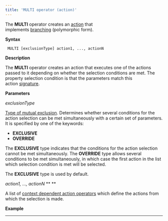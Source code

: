 ```yaml
---
title: 'MULTI operator (action)'
---
```


The **MULTI** operator creates an [action](Actions.md) that implements [branching](5275770.html#Branching(CASE,IF,MULTI)-poly) (polymorphic form).

**Syntax**

     MULTI [exclusionType] action1, ..., actionN 

**Description**

The **MULTI** operator creates an action that executes one of the actions passed to it depending on whether the selection conditions are met. The property selection condition is that the parameters match this action [signature](CLASS_operator.md). 

**Parameters**

*exclusionType*

[Type of mutual exclusion](5275770.html#Branching(CASE,IF,MULTI)-exclusive). Determines whether several conditions for the action selection can be met simultaneously with a certain set of parameters. It is specified by one of the keywords:

-   **EXCLUSIVE**
-   **OVERRIDE**

The **EXCLUSIVE** type indicates that the conditions for the action selection cannot be met simultaneously. The **OVERRIDE** type allows several conditions to be met simultaneously, in which case the first action in the list which selection condition is met will be selected. 

The **EXCLUSIVE** type is used by default.

*action1, ..., actionN* ** ** 

A list of [context dependent action operators](Action-operator_36307157.html#Actionoperator-contextdependent) which define the actions from which the selection is made.

**Example**

************************************************



  
